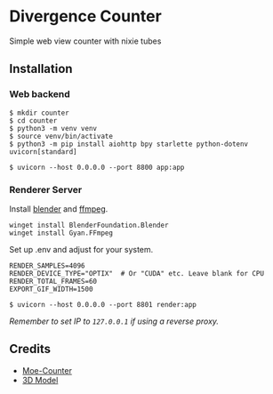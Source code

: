 # Divergence Counter

Simple web view counter with nixie tubes

[//]: # (![Moe-Counter]&#40;http://projectgungame.top:13102/Divergence-Counter.github&#41;)

## Installation
### Web backend

```shell
$ mkdir counter
$ cd counter
$ python3 -m venv venv
$ source venv/bin/activate
$ python3 -m pip install aiohttp bpy starlette python-dotenv uvicorn[standard]

$ uvicorn --host 0.0.0.0 --port 8800 app:app
```

### Renderer Server
Install [blender](https://www.blender.org/download/) and [ffmpeg](https://ffmpeg.org/download.html).
```shell
winget install BlenderFoundation.Blender
winget install Gyan.FFmpeg
```
Set up .env and adjust for your system.
```dotenv
RENDER_SAMPLES=4096
RENDER_DEVICE_TYPE="OPTIX"  # Or "CUDA" etc. Leave blank for CPU 
RENDER_TOTAL_FRAMES=60
EXPORT_GIF_WIDTH=1500
```
```shell
$ uvicorn --host 0.0.0.0 --port 8801 render:app
```
*Remember to set IP to `127.0.0.1` if using a reverse proxy.*
## Credits

*   [Moe-Counter](https://github.com/journey-ad/Moe-Counter/)
*   [3D Model](https://www.artstation.com/amatsukast)
